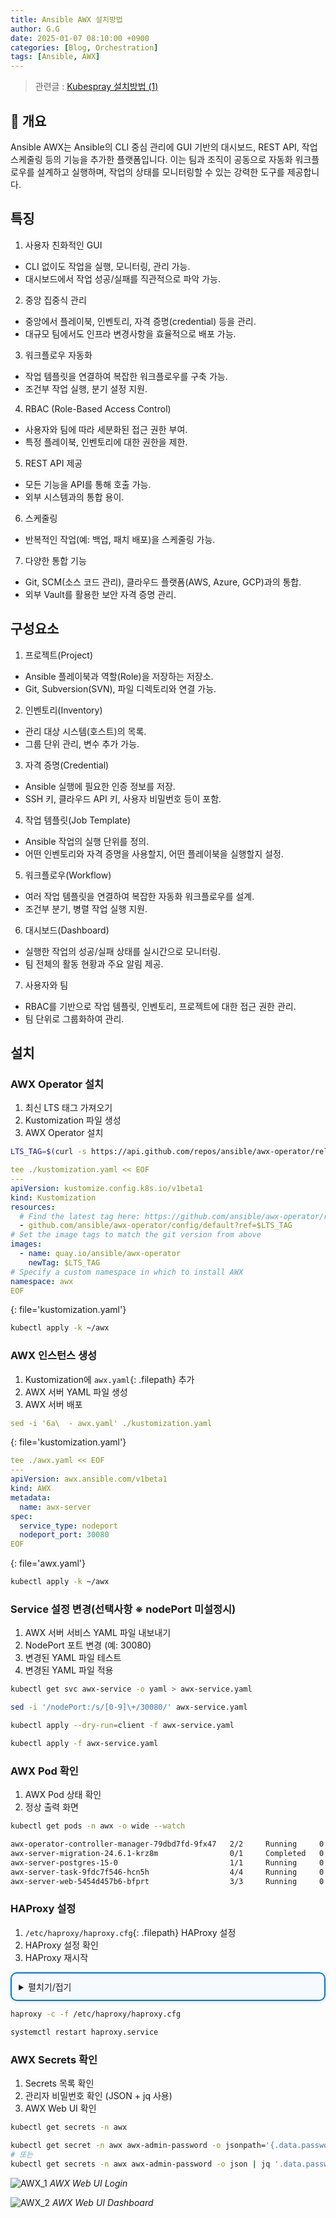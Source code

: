 ```yaml
---
title: Ansible AWX 설치방법
author: G.G
date: 2025-01-07 08:10:00 +0900
categories: [Blog, Orchestration]
tags: [Ansible, AWX]
---
```


> 관련글 :
> [ Kubespray 설치방법 (1)](https://heaths2.github.io/posts/kubespray_install/)

## 📘 개요
Ansible AWX는 Ansible의 CLI 중심 관리에 GUI 기반의 대시보드, REST API, 작업 스케줄링 등의 기능을 추가한 플랫폼입니다. 이는 팀과 조직이 공동으로 자동화 워크플로우를 설계하고 실행하며, 작업의 상태를 모니터링할 수 있는 강력한 도구를 제공합니다.

## 특징
1. 사용자 친화적인 GUI
- CLI 없이도 작업을 실행, 모니터링, 관리 가능.
- 대시보드에서 작업 성공/실패를 직관적으로 파악 가능.

2. 중앙 집중식 관리
- 중앙에서 플레이북, 인벤토리, 자격 증명(credential) 등을 관리.
- 대규모 팀에서도 인프라 변경사항을 효율적으로 배포 가능.

3. 워크플로우 자동화
- 작업 템플릿을 연결하여 복잡한 워크플로우를 구축 가능.
- 조건부 작업 실행, 분기 설정 지원.

4. RBAC (Role-Based Access Control)
- 사용자와 팀에 따라 세분화된 접근 권한 부여.
- 특정 플레이북, 인벤토리에 대한 권한을 제한.

5. REST API 제공
- 모든 기능을 API를 통해 호출 가능.
- 외부 시스템과의 통합 용이.

6. 스케줄링
- 반복적인 작업(예: 백업, 패치 배포)을 스케줄링 가능.

7. 다양한 통합 기능
- Git, SCM(소스 코드 관리), 클라우드 플랫폼(AWS, Azure, GCP)과의 통합.
- 외부 Vault를 활용한 보안 자격 증명 관리.

## 구성요소
1. 프로젝트(Project)
- Ansible 플레이북과 역할(Role)을 저장하는 저장소.
- Git, Subversion(SVN), 파일 디렉토리와 연결 가능.

2. 인벤토리(Inventory)
- 관리 대상 시스템(호스트)의 목록.
- 그룹 단위 관리, 변수 추가 가능.

3. 자격 증명(Credential)
- Ansible 실행에 필요한 인증 정보를 저장.
- SSH 키, 클라우드 API 키, 사용자 비밀번호 등이 포함.

4. 작업 템플릿(Job Template)
- Ansible 작업의 실행 단위를 정의.
- 어떤 인벤토리와 자격 증명을 사용할지, 어떤 플레이북을 실행할지 설정.

5. 워크플로우(Workflow)
- 여러 작업 템플릿을 연결하여 복잡한 자동화 워크플로우를 설계.
- 조건부 분기, 병렬 작업 실행 지원.

6. 대시보드(Dashboard)
- 실행한 작업의 성공/실패 상태를 실시간으로 모니터링.
- 팀 전체의 활동 현황과 주요 알림 제공.

7. 사용자와 팀
- RBAC를 기반으로 작업 템플릿, 인벤토리, 프로젝트에 대한 접근 권한 관리.
- 팀 단위로 그룹화하여 관리.

## 설치

### AWX Operator 설치
1. 최신 LTS 태그 가져오기
2. Kustomization 파일 생성
3. AWX Operator 설치

```bash
LTS_TAG=$(curl -s https://api.github.com/repos/ansible/awx-operator/releases/latest | grep tag_name | cut -d '"' -f 4)
```

```yaml
tee ./kustomization.yaml << EOF
---
apiVersion: kustomize.config.k8s.io/v1beta1
kind: Kustomization 
resources:
  # Find the latest tag here: https://github.com/ansible/awx-operator/releases
  - github.com/ansible/awx-operator/config/default?ref=$LTS_TAG
# Set the image tags to match the git version from above 
images:
  - name: quay.io/ansible/awx-operator 
    newTag: $LTS_TAG
# Specify a custom namespace in which to install AWX
namespace: awx
EOF
```
{: file='kustomization.yaml'}

```bash
kubectl apply -k ~/awx
```

### AWX 인스턴스 생성
1. Kustomization에 `awx.yaml`{: .filepath} 추가
2. AWX 서버 YAML 파일 생성
3. AWX 서버 배포

```yaml
sed -i '6a\  - awx.yaml' ./kustomization.yaml
```
{: file='kustomization.yaml'}

```yaml
tee ./awx.yaml << EOF
---
apiVersion: awx.ansible.com/v1beta1
kind: AWX
metadata:
  name: awx-server
spec:
  service_type: nodeport
  nodeport_port: 30080
EOF
```
{: file='awx.yaml'}

```bash
kubectl apply -k ~/awx
```

### Service 설정 변경(선택사항 ※ nodePort 미설정시)
1. AWX 서버 서비스 YAML 파일 내보내기
2. NodePort 포트 변경 (예: 30080)
3. 변경된 YAML 파일 테스트
4. 변경된 YAML 파일 적용

```bash
kubectl get svc awx-service -o yaml > awx-service.yaml
```

```bash
sed -i '/nodePort:/s/[0-9]\+/30080/' awx-service.yaml
```

```bash
kubectl apply --dry-run=client -f awx-service.yaml
```

```bash
kubectl apply -f awx-service.yaml
```

### AWX Pod 확인
1. AWX Pod 상태 확인
2. 정상 출력 화면

```bash
kubectl get pods -n awx -o wide --watch
```

```bash
awx-operator-controller-manager-79dbd7fd-9fx47   2/2     Running     0          66m   10.233.85.12   worker-node01   <none>           <none>
awx-server-migration-24.6.1-krz8m                0/1     Completed   0          82m   10.233.85.11   worker-node01   <none>           <none>
awx-server-postgres-15-0                         1/1     Running     0          85m   10.233.94.6    worker-node02   <none>           <none>
awx-server-task-9fdc7f546-hcn5h                  4/4     Running     0          84m   10.233.94.7    worker-node02   <none>           <none>
awx-server-web-5454d457b6-bfprt                  3/3     Running     0          84m   10.233.85.10   worker-node01   <none>           <none>
```

### HAProxy 설정
1. `/etc/haproxy/haproxy.cfg`{: .filepath} HAProxy 설정
2. HAProxy 설정 확인
3. HAProxy 재시작

<details markdown="block" style="margin: 1em 0; padding: 0.8em; border: 2px solid #007acc; border-radius: 10px; background-color: #f5faff; box-shadow: 0 2px 5px rgba(0, 0, 0, 0.1);">
  <summary>
    펼치기/접기
  </summary>

```bash
#--------------------------------------------------------------------#
# Haproxy settings                                                   #
#--------------------------------------------------------------------#

#--------------------------------------------------------------------#
# Global settings                                                    #
#--------------------------------------------------------------------#
global
	log /dev/log	local0
	log /dev/log	local1 notice
	chroot /var/lib/haproxy
	stats socket /run/haproxy/admin.sock mode 660 level admin expose-fd listeners
	stats timeout 30s
	user haproxy
	group haproxy
	daemon

	# Default SSL material locations
	ca-base /etc/ssl/certs
	crt-base /etc/ssl/private

	# See: https://ssl-config.mozilla.org/#server=haproxy&server-version=2.0.3&config=intermediate
        ssl-default-bind-ciphers ECDHE-ECDSA-AES128-GCM-SHA256:ECDHE-RSA-AES128-GCM-SHA256:ECDHE-ECDSA-AES256-GCM-SHA384:ECDHE-RSA-AES256-GCM-SHA384:ECDHE-ECDSA-CHACHA20-POLY1305:ECDHE-RSA-CHACHA20-POLY1305:DHE-RSA-AES128-GCM-SHA256:DHE-RSA-AES256-GCM-SHA384
        ssl-default-bind-ciphersuites TLS_AES_128_GCM_SHA256:TLS_AES_256_GCM_SHA384:TLS_CHACHA20_POLY1305_SHA256
        ssl-default-bind-options ssl-min-ver TLSv1.2 no-tls-tickets

#--------------------------------------------------------------------#
# Default Configuration                                              #
#--------------------------------------------------------------------#
defaults
        balance source
	log	global
#	mode	http
	option	httplog
	option	dontlognull
        timeout connect 5s
        timeout client  5m
        timeout server  30m
        timeout tunnel  24d

#--------------------------------------------------------------------#
# Frontend Configuration                                             #
#--------------------------------------------------------------------#
frontend k8s_api_front
        mode    tcp
        bind    *:8383
#        bind    *:6443 ssl crt /etc/haproxy/ssl/server.pem alpn h2,http/1.1
        option  tcplog

        # Access Control List
        tcp-request connection accept if { src 127.0.0.1 }
        tcp-request connection accept if { src 10.1.81.0/24 }
        tcp-request connection reject

        # Backend Access Control List
        use_backend k8s_api_back

frontend k8s_awx_front
        mode    http
        bind    *:80
#        bind    *:6443 ssl crt /etc/haproxy/ssl/server.pem alpn h2,http/1.1
        option  httplog
        option  forwardfor
        option  http-server-close

        # Access Control List
        http-request deny if !{ src 127.0.0.1 } !{ src 10.1.81.0/24 } !{ src 220.85.21.35/32 } !{ src 172.16.0.0/24 }

        # Backend Access Control List
        use_backend k8s_awx_back
#--------------------------------------------------------------------#
# BackEnd Platform Configuration                                     #
#--------------------------------------------------------------------#
backend k8s_api_back
        mode    tcp
        balance source
        option log-health-checks
        default-server check inter 5s fastinter 1s rise 2 fall 3

        server control-node01 10.1.81.241:6443
        server control-node02 10.1.81.242:6443
        server control-node03 10.1.81.243:6443

backend k8s_awx_back
        mode    http
        balance roundrobin
        option log-health-checks
        default-server check inter 5s fastinter 1s rise 2 fall 3

        server control-node01 10.1.81.241:30080
        server control-node02 10.1.81.242:30080
        server control-node03 10.1.81.243:30080
#--------------------------------------------------------------------#
# HAProxy Monitoring Configuration                                   #
#--------------------------------------------------------------------#
listen stats
	mode	http
        bind    *:32000
        stats enable
        stats realm Kubernetes Haproxy       # 브라우저 타이틀
        stats uri /                          # stat 를 제공할 URI
        # 접근 제한 설정
        http-request deny if !{ src 127.0.0.1 } !{ src 10.1.81.0/24 } !{ src 220.85.21.35/32 } !{ src 172.16.0.0/24 }
        # 사용자 인증 ACL 설정
        acl Auth http_auth(crdentials)
        http-request auth if !Auth

# 사용자 목록
userlist crdentials
        user k8s_mon password $5$Ku7NZ.d3iw6zGckc$hHJ0RV.rjwhKDjhpdzAaJcZeOsFphxynEfguUK9OG99
```

</details>

```bash
haproxy -c -f /etc/haproxy/haproxy.cfg
```

```bash
systemctl restart haproxy.service
```

### AWX Secrets 확인
1. Secrets 목록 확인
2. 관리자 비밀번호 확인 (JSON + jq 사용)
3. AWX Web UI 확인

```bash
kubectl get secrets -n awx
```

```bash
kubectl get secret -n awx awx-admin-password -o jsonpath='{.data.password}' | base64 -d
# 또는
kubectl get secrets -n awx awx-admin-password -o json | jq '.data.password' | xargs | base64 -d
```

![AWX_1](/assets/img/2025-01-07/AWX_1.png)
_AWX Web UI Login_

![AWX_2](/assets/img/2025-01-07/AWX_2.png)
_AWX Web UI Dashboard_
